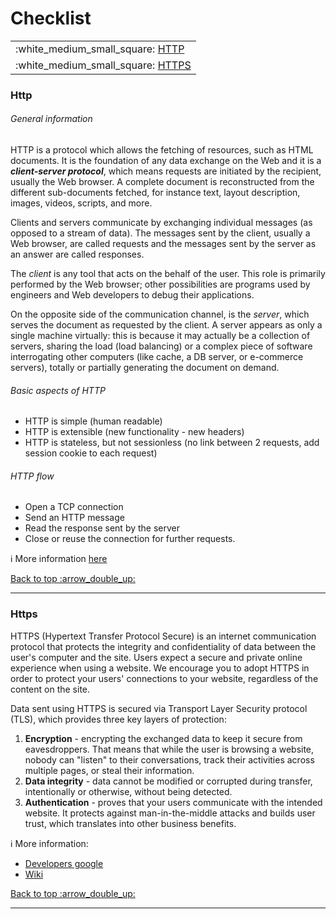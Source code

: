 # Checklist

 <table>
    <tr>
        <td>:white_medium_small_square: <a href="#http">HTTP</a></td>
    </tr>
    <tr>
        <td>:white_medium_small_square: <a href="#https">HTTPS</a></td>
    </tr>
</table>

### Http
###### General information
 HTTP is a protocol which allows the fetching of resources, such as HTML documents. It is the foundation of any data exchange on the Web and it is a ***client-server protocol***, which means requests are initiated by the recipient, usually the Web browser. A complete document is reconstructed from the different sub-documents fetched, for instance text, layout description, images, videos, scripts, and more.
 
 Clients and servers communicate by exchanging individual messages (as opposed to a stream of data). The messages sent by the client, usually a Web browser, are called requests and the messages sent by the server as an answer are called responses.
 
 The *client* is any tool that acts on the behalf of the user. This role is primarily performed by the Web browser; other possibilities are programs used by engineers and Web developers to debug their applications.
 
 On the opposite side of the communication channel, is the *server*, which serves the document as requested by the client. A server appears as only a single machine virtually: this is because it may actually be a collection of servers, sharing the load (load balancing) or a complex piece of software interrogating other computers (like cache, a DB server, or e-commerce servers), totally or partially generating the document on demand.


###### Basic aspects of HTTP
 - HTTP is simple (human readable)
 - HTTP is extensible (new functionality - new headers)
 - HTTP is stateless, but not sessionless (no link between 2 requests, add session cookie to each request)

###### HTTP flow
- Open a TCP connection
- Send an HTTP message
- Read the response sent by the server
- Close or reuse the connection for further requests.

:information_source: More information [here](https://developer.mozilla.org/en-US/docs/Web/HTTP/Overview)

<p><a href="#checklist">Back to top :arrow_double_up:</a></p>

- - - 
### Https
HTTPS (Hypertext Transfer Protocol Secure) is an internet communication protocol that protects the integrity and confidentiality of data between the user's computer and the site. Users expect a secure and private online experience when using a website. We encourage you to adopt HTTPS in order to protect your users' connections to your website, regardless of the content on the site.

Data sent using HTTPS is secured via Transport Layer Security protocol (TLS), which provides three key layers of protection:
1. **Encryption** - encrypting the exchanged data to keep it secure from eavesdroppers. That means that while the user is browsing a website, nobody can "listen" to their conversations, track their activities across multiple pages, or steal their information.
2. **Data integrity** - data cannot be modified or corrupted during transfer, intentionally or otherwise, without being detected.
3. **Authentication** - proves that your users communicate with the intended website. It protects against man-in-the-middle attacks and builds user trust, which translates into other business benefits.

:information_source: More information:
 - [Developers google](https://developers.google.com/search/docs/advanced/security/https)
 - [Wiki](https://en.wikipedia.org/wiki/HTTPS)

<p><a href="#checklist">Back to top :arrow_double_up:</a></p>

- - -